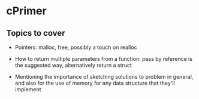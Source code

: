 # cPrimer

## Topics to cover
- Pointers: malloc, free, possibly  a touch on realloc

- How to return multiple parameters from a function: pass by reference is the suggested way, alternatively return a struct

- Mentioning the importance of sketching solutions to problem in general, and also for the use of memory for any data structure that they'll implement
